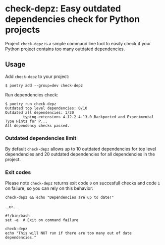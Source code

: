# check-depz: Easy outdated dependencies check for Python projects 

Project `check-depz` is a simple command line tool to easily check if your Python project contains too many outdated dependencies. 

## Usage

Add `check-depz` to your project:

```
$ poetry add --group=dev check-depz 
```

Run dependencies check:

```
$ poetry run check-depz
Outdated top level dependencies: 0/10
Outdated all dependencies: 1/20
        typing-extensions 4.12.2 4.13.0 Backported and Experimental Type Hints for P...
All dependency checks passed.
```

### Outdated dependencies limit 

By default `check-depz` allows up to 10 outdated dependencies for top level dependencies and 20 outdated dependencies for all dependencies in the project.

### Exit codes

Please note `check-depz` returns exit code `0` on succesfull checks and code `1` on failure, so you can rely on this behavior:

```
check-depz && echo "Dependencies are up to date!"
```

...or...


```
#!/bin/bash
set -e  # Exit on command failure

check-depz
echo "This will NOT run if there are too many out of date dependencies."

```
